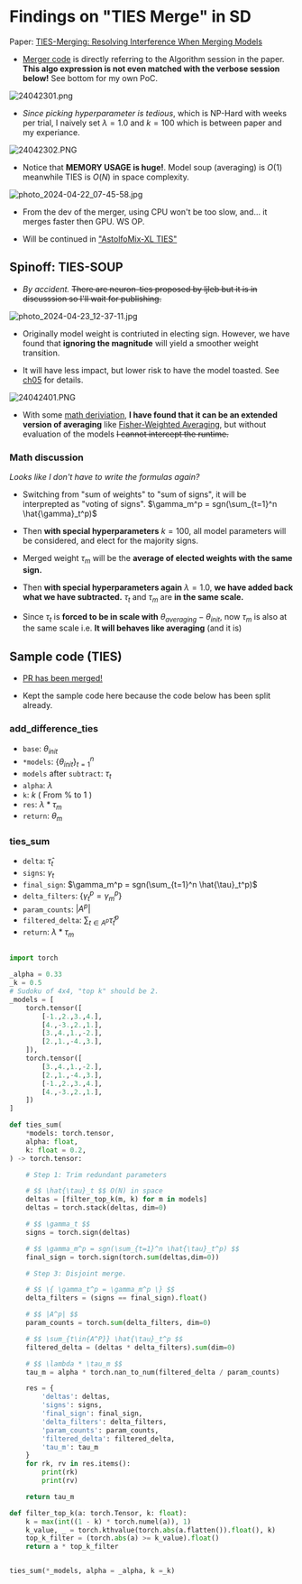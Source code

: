 # Findings on "TIES Merge" in SD #

Paper: [TIES-Merging: Resolving Interference When Merging Models](https://arxiv.org/abs/2306.01708)

- [Merger code](https://github.com/ljleb/sd-mecha/blob/main/sd_mecha/__init__.py#L139-L167) is directly referring to the Algorithm session in the paper. **This algo expression is not even matched with the verbose session below!** See bottom for my own PoC.

![24042301.png](./img/24042301.png)

- *Since picking hyperparameter is tedious*, which is NP-Hard with weeks per trial, I naively set $\lambda=1.0$ and $k=100$ which is between paper and my experiance.

![24042302.PNG](./img/24042302.PNG)

- Notice that **MEMORY USAGE is huge!**. Model soup (averaging) is $O(1)$ meanwhile TIES is $O(N)$ in space complexity.

![photo_2024-04-22_07-45-58.jpg](./img/photo_2024-04-22_07-45-58.jpg)

- From the dev of the merger, using CPU won't be too slow, and... it merges faster then GPU. WS OP.

- Will be continued in ["AstolfoMix-XL TIES"](../ch05/README_XL.MD)

## Spinoff: TIES-SOUP ##

- *By accident.* ~~There are neuron-ties proposed by ljleb but it is in discusssion so I'll wait for publishing.~~

![photo_2024-04-23_12-37-11.jpg](./img/photo_2024-04-23_12-37-11.jpg)

- Originally model weight is contriuted in electing sign. However, we have found that **ignoring the magnitude** will yield a smoother weight transition.

- It will have less impact, but lower risk to have the model toasted. See [ch05](../ch05/README_XL.MD#ties-challenge-hyperparameter-tuning) for details.

![24042401.PNG](./img/24042401.PNG)

- With some [math deriviation](https://www.quora.com/What-is-the-meaning-of-derivation-in-mathematics-What-are-its-types-and-examples-to-understand-it-better), **I have found that it can be an extended version of averaging** like [Fisher-Weighted Averaging](https://arxiv.org/abs/2111.09832), but without evaluation of the models ~~I cannot intercept the runtime.~~

### Math discussion ###

*Looks like I don't have to write the formulas again?*

- Switching from "sum of weights" to "sum of signs", it will be interprepted as "voting of signs". $\gamma_m^p = sgn(\sum_{t=1}^n \hat{\gamma}_t^p)$

- Then **with special hyperparameters** $k=100%$, all model parameters will be considered, and elect for the majority signs.

- Merged weight $\tau_m$ will be the **average of elected weights with the same sign.**

- Then **with special hyperparameters again** $\lambda=1.0$, **we have added back what we have subtracted.** $\tau_t$ and $\tau_m$ are **in the same scale.**

- Since $\tau_t$ is **forced to be in scale with** $\theta_{averaging}-\theta_{init}$, now $\tau_m$ is also at the same scale i.e. **It will behaves like averaging** (and it is)

## Sample code (TIES) ##

- [PR has been merged!](https://github.com/ljleb/sd-mecha/pull/24)

- Kept the sample code here because the code below has been split already. 

### add_difference_ties ###
- `base`: $\theta_{init}$
- `*models`: $\{\theta_{init}\}_{t=1}^n$
- `models` after `subtract`: $\tau_t$
- `alpha`: $\lambda$
- `k`: $k$ ( From $\%$ to $1$ )
- `res`: $\lambda * \tau_m$
- `return`: $\theta_m$
### ties_sum ###
- `delta`: $\hat{\tau}_t$
- `signs`: $\gamma_t$
- `final_sign`: $\gamma_m^p = sgn(\sum_{t=1}^n \hat{\tau}_t^p)$
- `delta_filters`: $\{ \gamma_t^p = \gamma_m^p \}$
- `param_counts`: $|A^p|$
- `filtered_delta`: $\sum_{t\in{A^p}} \hat{\tau}_t^p$
- `return`: $\lambda * \tau_m$

```py

import torch

_alpha = 0.33
_k = 0.5
# Sudoku of 4x4, "top k" should be 2.
_models = [
    torch.tensor([    
        [-1.,2.,3.,4.],
        [4.,-3.,2.,1.],
        [3.,4.,1.,-2.],
        [2.,1.,-4.,3.],
    ]),
    torch.tensor([        
        [3.,4.,1.,-2.],
        [2.,1.,-4.,3.],
        [-1.,2.,3.,4.],
        [4.,-3.,2.,1.],
    ])
]

def ties_sum(  
    *models: torch.tensor,
    alpha: float,
    k: float = 0.2,
) -> torch.tensor:

    # Step 1: Trim redundant parameters

    # $$ \hat{\tau}_t $$ O(N) in space
    deltas = [filter_top_k(m, k) for m in models]
    deltas = torch.stack(deltas, dim=0)

    # $$ \gamma_t $$ 
    signs = torch.sign(deltas)

    # $$ \gamma_m^p = sgn(\sum_{t=1}^n \hat{\tau}_t^p) $$
    final_sign = torch.sign(torch.sum(deltas,dim=0)) 

    # Step 3: Disjoint merge.

    # $$ \{ \gamma_t^p = \gamma_m^p \} $$
    delta_filters = (signs == final_sign).float()

    # $$ |A^p| $$
    param_counts = torch.sum(delta_filters, dim=0)

    # $$ \sum_{t\in{A^P}} \hat{\tau}_t^p $$
    filtered_delta = (deltas * delta_filters).sum(dim=0)

    # $$ \lambda * \tau_m $$
    tau_m = alpha * torch.nan_to_num(filtered_delta / param_counts)

    res = {
        'deltas': deltas,
        'signs': signs,
        'final_sign': final_sign,
        'delta_filters': delta_filters,
        'param_counts': param_counts,
        'filtered_delta': filtered_delta,
        'tau_m': tau_m
    }
    for rk, rv in res.items():
        print(rk)
        print(rv)

    return tau_m

def filter_top_k(a: torch.Tensor, k: float):
    k = max(int((1 - k) * torch.numel(a)), 1)
    k_value, _ = torch.kthvalue(torch.abs(a.flatten()).float(), k)
    top_k_filter = (torch.abs(a) >= k_value).float()
    return a * top_k_filter


ties_sum(*_models, alpha = _alpha, k =_k)
```

